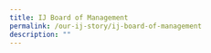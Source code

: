 ```yaml
---
title: IJ Board of Management
permalink: /our-ij-story/ij-board-of-management
description: ""
---
```

